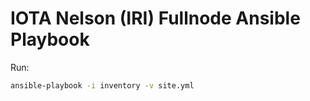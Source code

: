 # IOTA Nelson (IRI) Fullnode Ansible Playbook

Run:
```sh
ansible-playbook -i inventory -v site.yml
```
